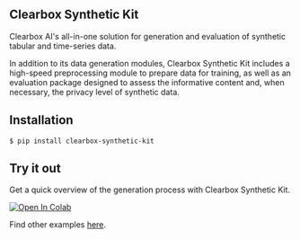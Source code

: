 <br>
<br>
<br>

## Clearbox Synthetic Kit
Clearbox AI's all-in-one solution for generation and evaluation of synthetic tabular and time-series data.

In addition to its data generation modules, Clearbox Synthetic Kit includes a high-speed preprocessing module to prepare data for training, as well as an evaluation package designed to assess the informative content and, when necessary, the privacy level of synthetic data.

## Installation

```shell
$ pip install clearbox-synthetic-kit
```

## Try it out
Get a quick overview of the generation process with Clearbox Synthetic Kit.

[![Open In Colab](https://colab.research.google.com/assets/colab-badge.svg)](https://colab.research.google.com/github/Clearbox-AI/clearbox-synthetic-kit/blob/main/examples/tabular_data_generation.ipynb)

Find other examples [here](https://github.com/Clearbox-AI/clearbox-synthetic-kit/tree/main/examples).